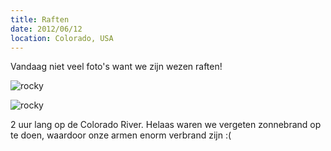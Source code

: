 ```yaml
---
title: Raften
date: 2012/06/12
location: Colorado, USA
---
```


Vandaag niet veel foto's want we zijn wezen raften!

![rocky](http://photography.matsimitsu.com/track/uploads/4fd7fa743f61b01330000016/4fd962313f61b0133000001a/large_20120611-_DSC0393.jpg)

![rocky](http://photography.matsimitsu.com/track/uploads/4fd7fa743f61b01330000016/4fd962333f61b0133000001b/large_20120612-IMG_0896.jpg)

2 uur lang op de Colorado River. Helaas waren we vergeten zonnebrand op te doen, waardoor onze armen enorm verbrand zijn :(
